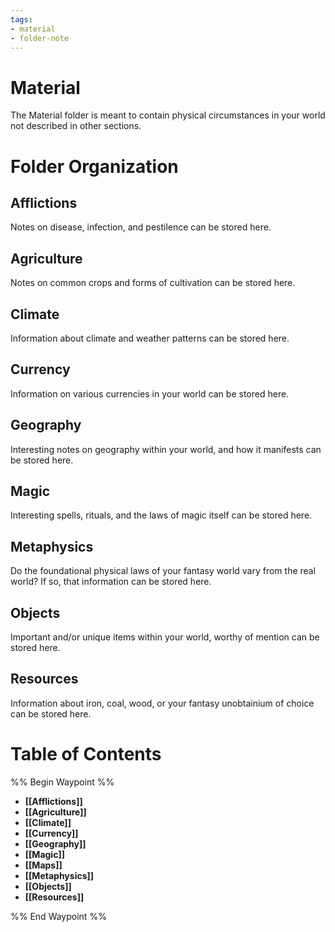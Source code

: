 ```yaml
---
tags:
- material
- folder-note
---
```

# Material
The Material folder is meant to contain physical circumstances in your world not described in other sections. 
# Folder Organization
## Afflictions
Notes on disease, infection, and pestilence can be stored here.
## Agriculture
Notes on common crops and forms of cultivation can be stored here.
## Climate
Information about climate and weather patterns can be stored here.
## Currency
Information on various currencies in your world can be stored here.
## Geography
Interesting notes on geography within your world, and how it manifests can be stored here.
## Magic
Interesting spells, rituals, and the laws of magic itself can be stored here.
## Metaphysics
Do the foundational physical laws of your fantasy world vary from the real world? If so, that information can be stored here.
## Objects
Important and/or unique items within your world, worthy of mention can be stored here.
## Resources
Information about iron, coal, wood, or your fantasy unobtainium of choice can be stored here.
# Table of Contents
%% Begin Waypoint %%
- **[[Afflictions]]**
- **[[Agriculture]]**
- **[[Climate]]**
- **[[Currency]]**
- **[[Geography]]**
- **[[Magic]]**
- **[[Maps]]**
- **[[Metaphysics]]**
- **[[Objects]]**
- **[[Resources]]**

%% End Waypoint %%
